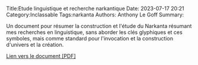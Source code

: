 Title:Etude linguistique et recherche narkantique
Date: 2023-07-17 20:21
Category:Inclassable
Tags:narkanta
Authors: Anthony Le Goff
Summary:

Un document pour résumer la construction et l'étude du Narkanta résumant mes recherches en linguistique, sans aborder les clés glyphiques et ces symboles, mais comme standard pour l'invocation et la construction d'univers et la création.

[Lien vers le document [PDF]](images/etude-linguistique-narkanta-v170723.pdf)